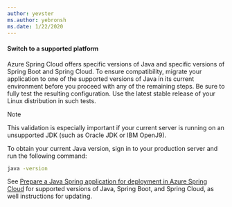 ```yaml
---
author: yevster
ms.author: yebronsh
ms.date: 1/22/2020
---
```


#### Switch to a supported platform

Azure Spring Cloud offers specific versions of Java and specific versions of Spring Boot and Spring Cloud. To ensure compatibility, migrate your application to one of the supported versions of Java in its current environment before you proceed with any of the remaining steps. Be sure to fully test the resulting configuration. Use the latest stable release of your Linux distribution in such tests.

> [!NOTE]
> This validation is especially important if your current server is running on an unsupported JDK (such as Oracle JDK or IBM OpenJ9).

To obtain your current Java version, sign in to your production server and run the following command:

```bash
java -version
```

See [Prepare a Java Spring application for deployment in Azure Spring Cloud](/azure/spring-cloud/spring-cloud-tutorial-prepare-app-deployment) for supported versions of Java, Spring Boot, and Spring Cloud, as well instructions for updating.
